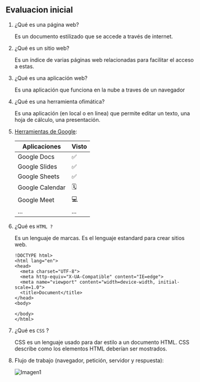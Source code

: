 ## Evaluacion inicial

1. ¿Qué es una página web?

    Es un documento estilizado que se accede a través de internet.

2. ¿Qué es un sitio web?

    Es un índice de varias páginas web relacionadas para facilitar el acceso a estas.

3. ¿Qué es una aplicación web?

    Es una aplicación que funciona en la nube a traves de un navegador

4. ¿Qué es una herramienta ofimática?

   Es una aplicación (en local o en linea) que permite editar un texto, una hoja de cálculo, una
   presentación.

5. [Herramientas de Google](https://www.google.com/intl/es-419/chrome/browser-tools/):

    | Aplicaciones | Visto |
    | ------------ | ----- |
    | Google Docs  |  ✅   
    | Google Slides | ✅ |
    | Google Sheets | ✅ |
    | Google Calendar | 🗓️ | 
    | Google Meet | 💻 |
    |...|...|

6.  ¿Qué es `HTML ?`

    Es un lenguaje de marcas. Es el lenguaje estandard para crear sitios web.
    
    ``` 
    !DOCTYPE html>
    <html lang="en"> 
    <head>
      <meta charset="UTF-8"> 
      <meta http-equiv="X-UA-Compatible" content="IE=edge"> 
      <meta name="viewport" content="width=device-width, initial-scale=1.0"> 
      <title>Document</title> 
    </head> 
    <body> 
    
    </body> 
    </html> 
    ```

7. ¿Qué es `CSS` ?

    CSS es un lenguaje usado para dar estilo a un documento HTML. CSS describe como los
    elementos HTML deberían ser mostrados.
    
8. Flujo de trabajo (navegador, petición, servidor y respuesta):

    ![Imagen1](https://camo.githubusercontent.com/4dc59108a963885608fb0b126e7a65f04f7e59d8eec09c2e653da2435f4ecc2b/68747470733a2f2f66702e6a6f7365646f6d696e676f2e6f72672f69617767732f7530312f696d672f64735f70726f636573735f7374617469632e706e67)

